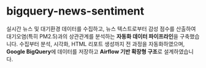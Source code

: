 # bigquery-news-sentiment
실시간 뉴스 및 대기환경 데이터를 수집하고, 뉴스 텍스트로부터 감성 점수를 산출하여 대기오염(특히 PM2.5)과의 상관관계를 분석하는 **자동화 데이터 파이프라인**을 구축했습니다.  수집부터 분석, 시각화, HTML 리포트 생성까지 전 과정을 자동화하였으며, **Google BigQuery**에 데이터를 저장하고 **Airflow 기반 확장형 구조**로 설계하였습니다.
